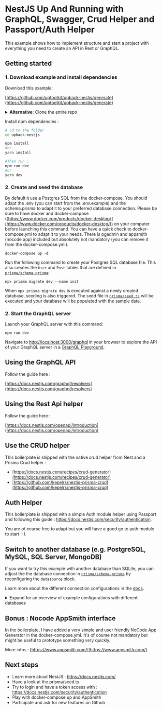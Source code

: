 # NestJS Up And Running with GraphQL, Swagger, Crud Helper and Passport/Auth Helper

This example shows how to implement structure and start a project with everything you need to create an API in Rest or GraphQL.

## Getting started

### 1. Download example and install dependencies

Download this example:

[https://github.com/uptoolkit/upback-nestjs/generate](https://github.com/uptoolkit/upback-nestjs/generate)

<details><summary><strong>Alternative:</strong> Clone the entire repo</summary>

Clone this repository:

```
git clone git@github.com:uptoolkit/upback-nestjs.git --depth=1
```

</details>

Install npm dependencies :

```bash
# Cd to the folder
cd upback-nestjs

npm install
#or
yarn install

#Then run :
npm run dev
#or
yarn dev
```

### 2. Create and seed the database

By default it use a Postgres SQL from the docker-compose. You should adapt the .env (you can start from the .env.example) and the schema.prisma to adapt it to your preferred database connection. Please be sure to have docker and docker-compose ([https://www.docker.com/products/docker-desktop/](https://www.docker.com/products/docker-desktop/)) on your computer before launching this command. You can have a quick check to docker-compose.yml to adapt it to your needs. There is pgadmin and appsmith (nocode app) included but absolutely not mandatory (you can remove it from the docker-compose.yml).

```
docker-compose up -d
```

Run the following command to create your Postgres SQL database file. This also creates the `User` and `Post` tables that are defined in [`prisma/schema.prisma`](./prisma/schema.prisma):

```
npx prisma migrate dev --name init
```

When `npx prisma migrate dev` is executed against a newly created database, seeding is also triggered. The seed file in [`prisma/seed.ts`](./prisma/seed.ts) will be executed and your database will be populated with the sample data.

### 2. Start the GraphQL server

Launch your GraphQL server with this command:

```
npm run dev
```

Navigate to [http://localhost:3000/graphql](http://localhost:3000/graphql) in your browser to explore the API of your GraphQL server in a [GraphQL Playground](https://github.com/prisma/graphql-playground).

## Using the GraphQL API

Follow the guide here :

[https://docs.nestjs.com/graphql/resolvers](https://docs.nestjs.com/graphql/resolvers)

## Using the Rest Api helper

Follow the guide here :

[https://docs.nestjs.com/openapi/introduction](https://docs.nestjs.com/openapi/introduction)

## Use the CRUD helper

This boilerplate is shipped with the native crud helper from Nest and a Prisma Crud helper :

- [https://docs.nestjs.com/recipes/crud-generator](https://docs.nestjs.com/recipes/crud-generator)
- [https://github.com/kepelrs/nestjs-prisma-crud](https://github.com/kepelrs/nestjs-prisma-crud)

## Auth Helper

This boilerplate is shipped with a simple Auth module helper using Passport and following this guide : https://docs.nestjs.com/security/authentication.

You are of course free to adapt but you will have a good go to auth module to start :-).

## Switch to another database (e.g. PostgreSQL, MySQL, SQL Server, MongoDB)

If you want to try this example with another database than SQLite, you can adjust the the database connection in [`prisma/schema.prisma`](./prisma/schema.prisma) by reconfiguring the `datasource` block.

Learn more about the different connection configurations in the [docs](https://www.prisma.io/docs/reference/database-reference/connection-urls).

<details><summary>Expand for an overview of example configurations with different databases</summary>

### PostgreSQL

For PostgreSQL, the connection URL has the following structure:

```prisma
datasource db {
  provider = "postgresql"
  url      = "postgresql://USER:PASSWORD@HOST:PORT/DATABASE?schema=SCHEMA"
}
```

Here is an example connection string with a local PostgreSQL database:

```prisma
datasource db {
  provider = "postgresql"
  url      = "postgresql://janedoe:mypassword@localhost:5432/notesapi?schema=public"
}
```

### MySQL

For MySQL, the connection URL has the following structure:

```prisma
datasource db {
  provider = "mysql"
  url      = "mysql://USER:PASSWORD@HOST:PORT/DATABASE"
}
```

Here is an example connection string with a local MySQL database:

```prisma
datasource db {
  provider = "mysql"
  url      = "mysql://janedoe:mypassword@localhost:3306/notesapi"
}
```

### Microsoft SQL Server

Here is an example connection string with a local Microsoft SQL Server database:

```prisma
datasource db {
  provider = "sqlserver"
  url      = "sqlserver://localhost:1433;initial catalog=sample;user=sa;password=mypassword;"
}
```

### MongoDB

Here is an example connection string with a local MongoDB database:

```prisma
datasource db {
  provider = "mongodb"
  url      = "mongodb://USERNAME:PASSWORD@HOST/DATABASE?authSource=admin&retryWrites=true&w=majority"
}
```

Because MongoDB is currently in [Preview](https://www.prisma.io/docs/about/releases#preview), you need to specify the `previewFeatures` on your `generator` block:

```
generator client {
  provider        = "prisma-client-js"
  previewFeatures = ["mongodb"]
}
```

</details>

## Bonus : Nocode AppSmith interface

In the boilerplate, I have added a very simple and user friendly NoCode App Generator in the docker-compose.yml. It's of course not mandatory but might be useful to prototype something very quickly.

More infos : [https://www.appsmith.com/](https://www.appsmith.com/)

## Next steps

- Learn more about NestJS : https://docs.nestjs.com/
- Have a look at the prisma/seed.ts
- Try to login and have a token access with : https://docs.nestjs.com/security/authentication
- Play with docker-compose up and AppSmith
- Participate and ask for new features on Github
